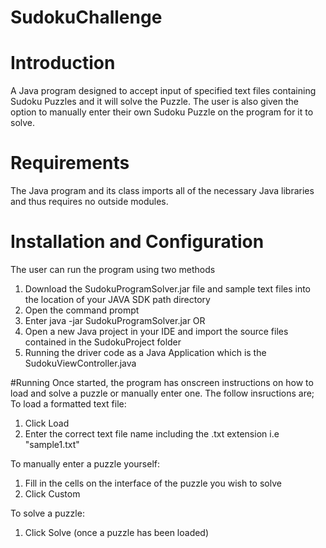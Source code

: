 # SudokuChallenge

# Introduction
A Java program designed to accept input of specified text files containing Sudoku Puzzles and it will solve the Puzzle. The user is also given the option to manually enter their own Sudoku Puzzle on the program for it to solve.

# Requirements
The Java program and its class imports all of the necessary Java libraries and thus requires no outside modules.

# Installation and Configuration
The user can run the program using two methods
1. Download the SudokuProgramSolver.jar file and sample text files into the location of your JAVA SDK path directory
2. Open the command prompt
3. Enter java -jar SudokuProgramSolver.jar
OR
1. Open a new Java project in your IDE and import the source files contained in the SudokuProject folder
2. Running the driver code as a Java Application which is the SudokuViewController.java

#Running
Once started, the program has onscreen instructions on how to load and solve a puzzle or manually enter one. The follow insructions are;
To load a formatted text file:
1. Click Load
2. Enter the correct text file name including the .txt extension i.e "sample1.txt"

To manually enter a puzzle yourself:
1. Fill in the cells on the interface of the puzzle you wish to solve
2. Click Custom

To solve a puzzle:
1. Click Solve (once a puzzle has been loaded)

